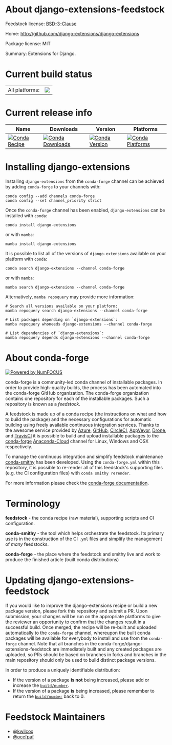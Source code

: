 About django-extensions-feedstock
=================================

Feedstock license: [BSD-3-Clause](https://github.com/conda-forge/django-extensions-feedstock/blob/main/LICENSE.txt)

Home: http://github.com/django-extensions/django-extensions

Package license: MIT

Summary: Extensions for Django.

Current build status
====================


<table><tr><td>All platforms:</td>
    <td>
      <a href="https://dev.azure.com/conda-forge/feedstock-builds/_build/latest?definitionId=2893&branchName=main">
        <img src="https://dev.azure.com/conda-forge/feedstock-builds/_apis/build/status/django-extensions-feedstock?branchName=main">
      </a>
    </td>
  </tr>
</table>

Current release info
====================

| Name | Downloads | Version | Platforms |
| --- | --- | --- | --- |
| [![Conda Recipe](https://img.shields.io/badge/recipe-django--extensions-green.svg)](https://anaconda.org/conda-forge/django-extensions) | [![Conda Downloads](https://img.shields.io/conda/dn/conda-forge/django-extensions.svg)](https://anaconda.org/conda-forge/django-extensions) | [![Conda Version](https://img.shields.io/conda/vn/conda-forge/django-extensions.svg)](https://anaconda.org/conda-forge/django-extensions) | [![Conda Platforms](https://img.shields.io/conda/pn/conda-forge/django-extensions.svg)](https://anaconda.org/conda-forge/django-extensions) |

Installing django-extensions
============================

Installing `django-extensions` from the `conda-forge` channel can be achieved by adding `conda-forge` to your channels with:

```
conda config --add channels conda-forge
conda config --set channel_priority strict
```

Once the `conda-forge` channel has been enabled, `django-extensions` can be installed with `conda`:

```
conda install django-extensions
```

or with `mamba`:

```
mamba install django-extensions
```

It is possible to list all of the versions of `django-extensions` available on your platform with `conda`:

```
conda search django-extensions --channel conda-forge
```

or with `mamba`:

```
mamba search django-extensions --channel conda-forge
```

Alternatively, `mamba repoquery` may provide more information:

```
# Search all versions available on your platform:
mamba repoquery search django-extensions --channel conda-forge

# List packages depending on `django-extensions`:
mamba repoquery whoneeds django-extensions --channel conda-forge

# List dependencies of `django-extensions`:
mamba repoquery depends django-extensions --channel conda-forge
```


About conda-forge
=================

[![Powered by
NumFOCUS](https://img.shields.io/badge/powered%20by-NumFOCUS-orange.svg?style=flat&colorA=E1523D&colorB=007D8A)](https://numfocus.org)

conda-forge is a community-led conda channel of installable packages.
In order to provide high-quality builds, the process has been automated into the
conda-forge GitHub organization. The conda-forge organization contains one repository
for each of the installable packages. Such a repository is known as a *feedstock*.

A feedstock is made up of a conda recipe (the instructions on what and how to build
the package) and the necessary configurations for automatic building using freely
available continuous integration services. Thanks to the awesome service provided by
[Azure](https://azure.microsoft.com/en-us/services/devops/), [GitHub](https://github.com/),
[CircleCI](https://circleci.com/), [AppVeyor](https://www.appveyor.com/),
[Drone](https://cloud.drone.io/welcome), and [TravisCI](https://travis-ci.com/)
it is possible to build and upload installable packages to the
[conda-forge](https://anaconda.org/conda-forge) [Anaconda-Cloud](https://anaconda.org/)
channel for Linux, Windows and OSX respectively.

To manage the continuous integration and simplify feedstock maintenance
[conda-smithy](https://github.com/conda-forge/conda-smithy) has been developed.
Using the ``conda-forge.yml`` within this repository, it is possible to re-render all of
this feedstock's supporting files (e.g. the CI configuration files) with ``conda smithy rerender``.

For more information please check the [conda-forge documentation](https://conda-forge.org/docs/).

Terminology
===========

**feedstock** - the conda recipe (raw material), supporting scripts and CI configuration.

**conda-smithy** - the tool which helps orchestrate the feedstock.
                   Its primary use is in the construction of the CI ``.yml`` files
                   and simplify the management of *many* feedstocks.

**conda-forge** - the place where the feedstock and smithy live and work to
                  produce the finished article (built conda distributions)


Updating django-extensions-feedstock
====================================

If you would like to improve the django-extensions recipe or build a new
package version, please fork this repository and submit a PR. Upon submission,
your changes will be run on the appropriate platforms to give the reviewer an
opportunity to confirm that the changes result in a successful build. Once
merged, the recipe will be re-built and uploaded automatically to the
`conda-forge` channel, whereupon the built conda packages will be available for
everybody to install and use from the `conda-forge` channel.
Note that all branches in the conda-forge/django-extensions-feedstock are
immediately built and any created packages are uploaded, so PRs should be based
on branches in forks and branches in the main repository should only be used to
build distinct package versions.

In order to produce a uniquely identifiable distribution:
 * If the version of a package **is not** being increased, please add or increase
   the [``build/number``](https://docs.conda.io/projects/conda-build/en/latest/resources/define-metadata.html#build-number-and-string).
 * If the version of a package **is** being increased, please remember to return
   the [``build/number``](https://docs.conda.io/projects/conda-build/en/latest/resources/define-metadata.html#build-number-and-string)
   back to 0.

Feedstock Maintainers
=====================

* [@kwilcox](https://github.com/kwilcox/)
* [@ocefpaf](https://github.com/ocefpaf/)

